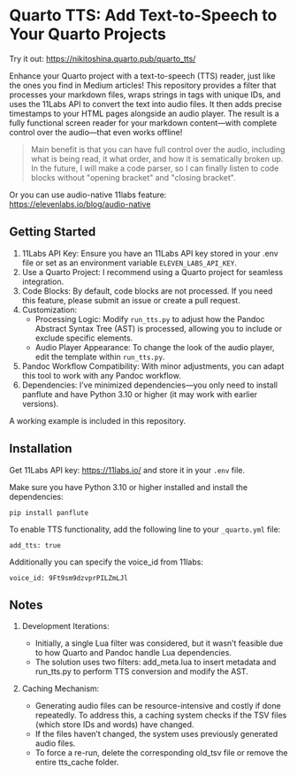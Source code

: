 # Quarto TTS: Add Text-to-Speech to Your Quarto Projects

Try it out: https://nikitoshina.quarto.pub/quarto_tts/

Enhance your Quarto project with a text-to-speech (TTS) reader, just like the ones you find in Medium articles! This repository provides a filter that processes your markdown files, wraps strings in <span> tags with unique IDs, and uses the 11Labs API to convert the text into audio files. It then adds precise timestamps to your HTML pages alongside an audio player. The result is a fully functional screen reader for your markdown content—with complete control over the audio—that even works offline!

> Main benefit is that you can have full control over the audio, including what is being read, it what order, and how it is sematically broken up. In the future, I will make a code parser, so I can finally listen to code blocks without "opening bracket" and "closing bracket". 

Or you can use audio-native 11labs feature: https://elevenlabs.io/blog/audio-native

## Getting Started

1.	11Labs API Key: Ensure you have an 11Labs API key stored in your .env file or set as an environment variable `ELEVEN_LABS_API_KEY`.
2.	Use a Quarto Project: I recommend using a Quarto project for seamless integration.
3.	Code Blocks: By default, code blocks are not processed. If you need this feature, please submit an issue or create a pull request.
4.	Customization:
    -	Processing Logic: Modify `run_tts.py` to adjust how the Pandoc Abstract Syntax Tree (AST) is processed, allowing you to include or exclude specific elements.
    -	Audio Player Appearance: To change the look of the audio player, edit the template within `run_tts.py`.
5.	Pandoc Workflow Compatibility: With minor adjustments, you can adapt this tool to work with any Pandoc workflow.
6.	Dependencies: I’ve minimized dependencies—you only need to install panflute and have Python 3.10 or higher (it may work with earlier versions).

A working example is included in this repository.

## Installation

Get 11Labs API key: https://11labs.io/ and store it in your `.env` file.

Make sure you have Python 3.10 or higher installed and install the dependencies:

```
pip install panflute
```

To enable TTS functionality, add the following line to your `_quarto.yml` file:

```
add_tts: true
```

Additionally you can specify the voice_id from 11labs:

```
voice_id: 9Ft9sm9dzvprPILZmLJl
```

## Notes

1.	Development Iterations:

    -	Initially, a single Lua filter was considered, but it wasn’t feasible due to how Quarto and Pandoc handle Lua dependencies.
    -	The solution uses two filters: add_meta.lua to insert metadata and run_tts.py to perform TTS conversion and modify the AST.

2.	Caching Mechanism:

    -	Generating audio files can be resource-intensive and costly if done repeatedly. To address this, a caching system checks if the TSV files (which store IDs and words) have changed.
    -	If the files haven’t changed, the system uses previously generated audio files.
    -	To force a re-run, delete the corresponding old_tsv file or remove the entire tts_cache folder.
